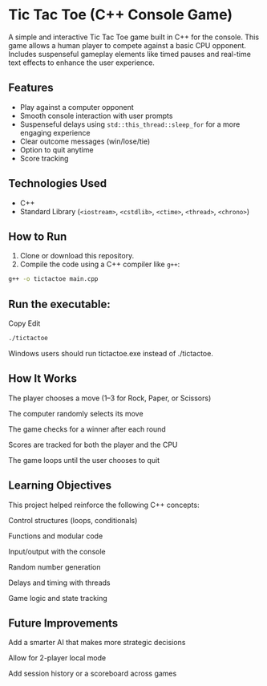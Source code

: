 # Tic Tac Toe (C++ Console Game)

A simple and interactive Tic Tac Toe game built in C++ for the console. This game allows a human player to compete against a basic CPU opponent. Includes suspenseful gameplay elements like timed pauses and real-time text effects to enhance the user experience.

## Features

- Play against a computer opponent
- Smooth console interaction with user prompts
- Suspenseful delays using `std::this_thread::sleep_for` for a more engaging experience
- Clear outcome messages (win/lose/tie)
- Option to quit anytime
- Score tracking

## Technologies Used

- C++
- Standard Library (`<iostream>`, `<cstdlib>`, `<ctime>`, `<thread>`, `<chrono>`)

## How to Run

1. Clone or download this repository.
2. Compile the code using a C++ compiler like `g++`:

```bash
g++ -o tictactoe main.cpp
```

## Run the executable:

Copy
Edit
```bash
./tictactoe
```

Windows users should run tictactoe.exe instead of ./tictactoe.

## How It Works
The player chooses a move (1–3 for Rock, Paper, or Scissors)

The computer randomly selects its move

The game checks for a winner after each round

Scores are tracked for both the player and the CPU

The game loops until the user chooses to quit

## Learning Objectives
This project helped reinforce the following C++ concepts:

Control structures (loops, conditionals)

Functions and modular code

Input/output with the console

Random number generation

Delays and timing with threads

Game logic and state tracking

## Future Improvements
Add a smarter AI that makes more strategic decisions

Allow for 2-player local mode

Add session history or a scoreboard across games
